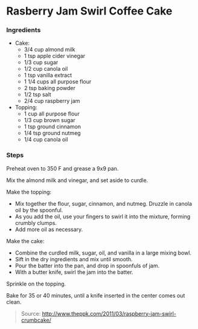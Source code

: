 Rasberry Jam Swirl Coffee Cake
==============================


### Ingredients
- Cake:
    - 3/4 cup almond milk
    - 1 tsp apple cider vinegar
    - 1/3 cup sugar
    - 1/2 cup canola oil
    - 1 tsp vanilla extract
    - 1 1/4 cups all purpose flour
    - 2 tsp baking powder
    - 1/2 tsp salt
    - 2/4 cup raspberry jam
- Topping:
    - 1 cup all purpose flour
    - 1/3 cup brown sugar
    - 1 tsp ground cinnamon
    - 1/4 tsp ground nutmeg
    - 1/4 cup canola oil

### Steps
Preheat oven to 350 F and grease a 9x9 pan.

Mix the almond milk and vinegar, and set aside to curdle.

Make the topping:
- Mix together the flour, sugar, cinnamon, and nutmeg. Druzzle in canola oil by the spoonful.
- As you add the oil, use your fingers to swirl it into the mixture, forming crumbly clumps.
- Add more oil as necessary.

Make the cake:
- Combine the curdled milk, sugar, oil, and vanilla in a large mixing bowl.
- Sift in the dry ingredients and mix until smooth.
- Pour the batter into the pan, and drop in spoonfuls of jam.
- With a butter knife, swirl the jam into the batter.

Sprinkle on the topping.

Bake for 35 or 40 minutes, until a knife inserted in the center comes out clean.

> Source: http://www.theppk.com/2011/03/raspberry-jam-swirl-crumbcake/
